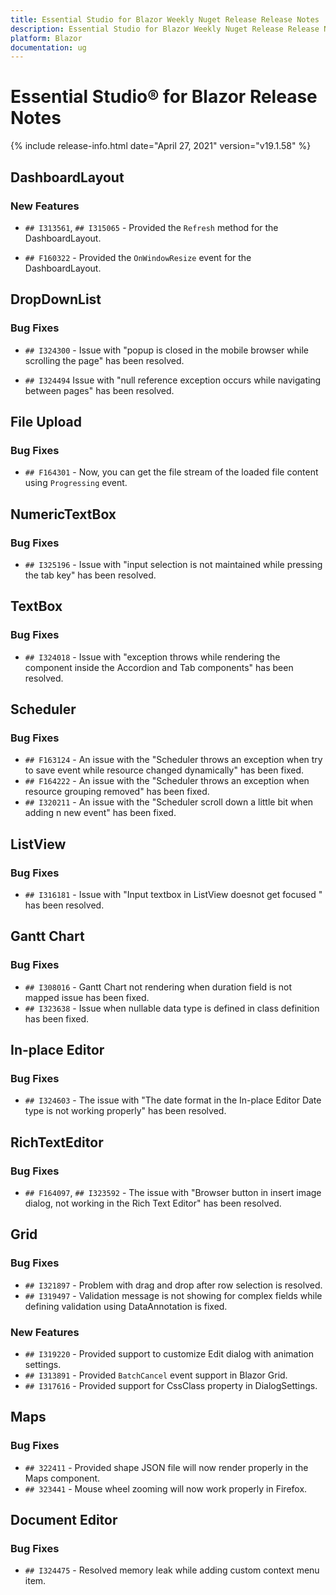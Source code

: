 ```yaml
---
title: Essential Studio for Blazor Weekly Nuget Release Release Notes  
description: Essential Studio for Blazor Weekly Nuget Release Release Notes  
platform: Blazor
documentation: ug
---
```


# Essential Studio&reg; for Blazor  Release Notes  

{% include release-info.html date="April 27, 2021"  version="v19.1.58" %} 


##  DashboardLayout

###    New Features

- `## I313561`, `## I315065` - Provided the `Refresh` method for the DashboardLayout.

- `## F160322` - Provided the `OnWindowResize` event for the DashboardLayout.

##  DropDownList

###    Bug Fixes

- `## I324300` - Issue with "popup is closed in the mobile browser while scrolling the page" has been resolved.

- `## I324494` Issue with "null reference exception occurs while navigating between pages" has been resolved.

##  File Upload

###    Bug Fixes

- `## F164301` - Now, you can get the file stream of the loaded file content using `Progressing` event.

##  NumericTextBox

###    Bug Fixes

- `## I325196` - Issue with "input selection is not maintained while pressing the tab key" has been resolved.

##  TextBox

###    Bug Fixes

- `## I324018` -  Issue with "exception throws while rendering the component inside the Accordion and Tab components" has been resolved.

##  Scheduler

###    Bug Fixes

- `## F163124` - An issue with the "Scheduler throws an exception when try to save event while resource changed dynamically" has been fixed.
- `## F164222` - An issue with the "Scheduler throws an exception when resource grouping removed" has been fixed.
- `## I320211` - An issue with the "Scheduler scroll down a little bit when adding n new event" has been fixed.

##  ListView

###    Bug Fixes

- `## I316181` - Issue with "Input textbox in ListView doesnot get focused " has been resolved.

##  Gantt Chart

###    Bug Fixes

- `## I308016` - Gantt Chart not rendering when duration field is not mapped issue has been fixed.
- `## I323638` - Issue when nullable data type is defined in class definition has been fixed.

##  In-place Editor

###    Bug Fixes

- `## I324603` - The issue with "The date format in the In-place Editor Date type is not working properly" has been resolved.

##  RichTextEditor

###    Bug Fixes

- `## F164097`, `## I323592` - The issue with "Browser button in insert image dialog, not working in the Rich Text Editor" has been resolved.

##  Grid

###    Bug Fixes

- `## I321897` - Problem with drag and drop after row selection is resolved.
- `## I319497` - Validation message is not showing for complex fields while defining validation using DataAnnotation is fixed.

###    New Features

- `## I319220` - Provided support to customize Edit dialog with animation settings.
- `## I313891` - Provided `BatchCancel` event support in Blazor Grid.
- `## I317616` - Provided support for CssClass property in DialogSettings.

##  Maps

###    Bug Fixes

- `## 322411` - Provided shape JSON file will now render properly in the Maps component.
- `## 323441` - Mouse wheel zooming will now work properly in Firefox.

##  Document Editor

###    Bug Fixes

- `## I324475` - Resolved memory leak while adding custom context menu item.

